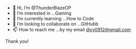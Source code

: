 - 👋 Hi, I’m @ThunderBlazeOP
- 👀 I’m interested in ...Gaming  
- 🌱 I’m currently learning ...How to Code
- 💞️ I’m looking to collaborate on ...GitHubb 
- 📫 How to reach me ...by my email divy0912@gmail.com

<!---
ThunderBlazeOP/ThunderBlazeOP is a ✨ special ✨ repository because its `README.md` (this file) appears on your GitHub profile.
You can click the Preview link to take a look at your changes.
--->
Thank you!
